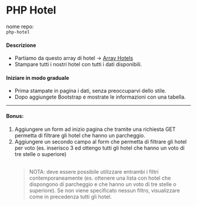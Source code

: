 # PHP Hotel

nome repo:
<br>
`php-hotel`

#### Descrizione

- Partiamo da questo array di hotel -> [Array Hotels](https://www.codepile.net/pile/OEWY7Q1G)
- Stampare tutti i nostri hotel con tutti i dati disponibili.

#### Iniziare in modo graduale

- Prima stampate in pagina i dati, senza preoccuparvi dello stile.
- Dopo aggiungete Bootstrap e mostrate le informazioni con una tabella.

<hr>

#### Bonus:

1. Aggiungere un form ad inizio pagina che tramite una richiesta GET permetta di filtrare gli hotel che hanno un parcheggio.
2. Aggiungere un secondo campo al form che permetta di filtrare gli hotel per voto (es. inserisco 3 ed ottengo tutti gli hotel che hanno un voto di tre stelle o superiore)
   <br>
   <br>
   > NOTA:
   > deve essere possibile utilizzare entrambi i filtri contemporaneamente (es. ottenere una lista con hotel che dispongono di parcheggio e che hanno un voto di tre stelle o superiore).
   > Se non viene specificato nessun filtro, visualizzare come in precedenza tutti gli hotel.
